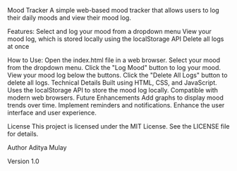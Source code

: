 Mood Tracker
A simple web-based mood tracker that allows users to log their daily moods and view their mood log.

Features:
Select and log your mood from a dropdown menu
View your mood log, which is stored locally using the localStorage API
Delete all logs at once

How to Use: 
Open the index.html file in a web browser.
Select your mood from the dropdown menu.
Click the "Log Mood" button to log your mood.
View your mood log below the buttons.
Click the "Delete All Logs" button to delete all logs.
Technical Details
Built using HTML, CSS, and JavaScript.
Uses the localStorage API to store the mood log locally.
Compatible with modern web browsers.
Future Enhancements
Add graphs to display mood trends over time.
Implement reminders and notifications.
Enhance the user interface and user experience.

License
This project is licensed under the MIT License. See the LICENSE file for details.

Author
Aditya Mulay

Version
1.0
